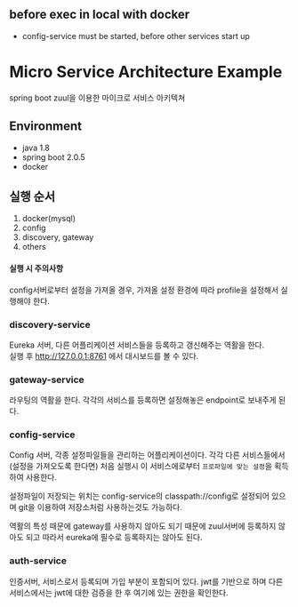 ## before exec in local with docker

* config-service must be started, before other services start up

# Micro Service Architecture Example

spring boot zuul을 이용한 마이크로 서비스 아키텍쳐  

## Environment

* java 1.8
* spring boot 2.0.5
* docker

## 실행 순서

1. docker(mysql)
2. config
3. discovery, gateway
4. others

#### 실행 시 주의사항

config서버로부터 설정을 가져올 경우, 가져올 설정 환경에 따라 profile을 설정해서 실행해야 한다.

### discovery-service

Eureka 서버, 다른 어플리케이션 서비스들을 등록하고 갱신해주는 역활을 한다.  
실행 후 http://127.0.0.1:8761 에서 대시보드를 볼 수 있다.

### gateway-service

라우팅의 역활을 한다. 각각의 서비스를 등록하면 설정해놓은 endpoint로 보내주게 된다.

### config-service

Config 서버, 각종 설정파일들을 관리하는 어플리케이션이다. 각각 다른 서비스들에서 (설정을 가져오도록 한다면) 처음 실행시 이 서비스에로부터 `프로파일에 맞는 설정`을 획득하여 사용한다.  

설정파일이 저장되는 위치는 config-service의 classpath://config로 설정되어 있으며 git을 이용하여 저장소처럼 사용하는것도 가능하다.  

역활의 특성 때문에 gateway를 사용하지 않아도 되기 때문에 zuul서버에 등록하지 않아도 되고 따라서 eureka에 필수로 등록하지는 않아도 된다.

### auth-service

인증서버, 서비스로서 등록되며 가입 부분이 포함되어 있다. jwt를 기반으로 하며 다른 서비스에서는 jwt에 대한 검증을 한 후 여기에 있는 권한을 확인한다.
